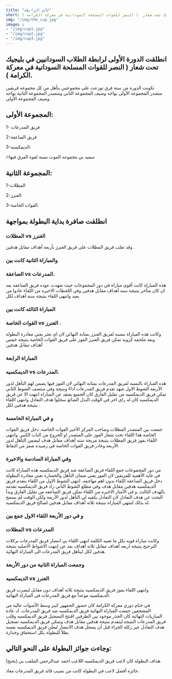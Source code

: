 ```yaml
---
title: "كأس الرابطه"
short: انطلقت الدورة الأولى لرابطة الطلاب السودانيين في بليجيك تحت شعار  ( النصر للقوات المسلحة السودانية في معركة الكرامة ). ...
img: "/img/thm_cup.jpg"
images :
- "/img/cup1.jpg"
- "/img/cup2.jpg"
- "/img/cup3.jpg"
---
```


## انطلقت الدورة الأولى لرابطة الطلاب السودانيين في بليجيك تحت شعار  ( النصر للقوات المسلحة السودانية في معركة الكرامة ).



تكونت الدورة من ستة فرق  توزعت على مجموعتين يتأهل من كل مجموعه فريقين متصدر المجموعة الأولى يواجه وصيف 
المجموعة الثاني ومتصدر المجموعة الثانية يواجه وصيف المجموعة الأولى.

## المجموعة الأولى:


1- فريق المدرعات 

2-فريق الصاعقة 

3-الديمكسيه.

🔥سميه بي مجموعه الموت نسبة لقوة الفرق  فيها 


## المجموعة الثانية:


1-المظلات 

2-الغنرز 

3-القوات الخاصة. 


## انطلقت صافرة بداية البطولة بمواجهة 

### المظلات vs الغنرز 


 وقد تغلب فريق المظلات على فريق الغنرز بأربعة أهداف مقابل هدفين . 


### والمباراة الثانية كانت بين    


 ### الصاعقة vs المدرعات.

 هذه المباراة كانت أقوى مباراة في دور المجموعات حيث شهدت عوده فريق الصاعقة بعد ان كان متأخر بنتيجة سته أهداف مقابل هدفين   وفي اللحظات الاخيره من اللقاء عادوا من بعيد وانتهى اللقاء بنتيجة سته أهداف لكل 

### المباراة الثالثه كانت بين


### القوات الخاصة vs الغنرز . 
وكانت هذه المباراة بنسبه لفريق الغنرز بمثابة النهائي لان اي تعثر يعني مغادرة البطولة وبعد ملحمه كرويه تمكن فريق الغنرز الفوز على فريق القوات الخاصة بنتيجة خمس أهداف مقابل هدفين 

###  المباراة الرابعة

### الديمكسيه vs المدرعات. 

 هذه المباراة بالنسبه لفريق المدرعات بمثابة النهائي لان الفوز فيها يضمن لهم التأهل لدور الأربعة الشوط الاول شهد تقدم فريق المدرعات اداءً ونتيجة وفي منتصف الشوط الثاني تمكن فريق الديمكسيه من تقليل الفارق كان الجميع يعتقد عن المباراة انتهت الا عن فريق الديمكسيه كان له راي اخر في الوقت البدل الضائع سجلوا هدف التعادل وانتهى اللقاء بنتيجة  هدفين لكل .
 
### و في المباراة الخامسة 

جمعت بين المتصدر المظلات وصاحب المركز الأخير القوات الخاصة. دخل فريق القوات الخاصة هذا اللقاء تحت شعار الفوز على المتصدر او الخروج من الباب الكبير. وانتهى اللقاء بفوز فريق المظلات بنتيجة مريحة سته أهداف مقابل هدف  ليضمن التأهل لدور الأربعة وغادر فريق القوات الخاصة في رصيده صفر من النقاط.

### وفي المباراة السادسة والاخيرة

 من دور المجموعات جمع اللقاء فريق الصاعقة ضد فريق الديمكسيه هذه المباراة كانت في غايه الأهمية للفريقين لان الفوز يعني ضمان التأهل والخسارة تعني مغادرة البطولة دخل فريق الصاعقة اللقاء بدون اهم مهاجمه.  انتهى الشوط الاول من اللقاء بتقدم فريق الديمكسيه هدفين مقابل هدف  وفي مطلع الشوط الثاني زاد فريق الديمكسيه 
تقدمه بالهدف الثالث. و في الأمتار الاخيره من اللقاء تمكن فريق الصاعقة من تقليل الفارق وبدأ البحث عن هدف التعادل لان التعادل يكفيه لي التأهل لدور الأربعة ولكن الوقت لم يسمح له بذلك لتنتهي المباراة بنتيجة ثلاثه أهداف مقابل هدفين لصالح فريق الديمكسيه. 

### و في دور الأربعة اللقاء الاول جمع بين 

### المظلات vs المدرعات 


وكانت مباراة قويه بكل ما تعنيه الكلمة انتهى اللقاء  بي انتصار فريق المدرعات بركلات الترجيح بنتيجة اربعه أهداف مقابل ثلاثه أهداف  بعد عن إنتهت الاشواط الاصليه بنتيجة هدفين لكل  ليتأهل فريق المدرعات الى المباراة النهائية. 

### وجمعت المباراة الثانية من دور الأربعة


###  الديمكسيه vs الغنرز 

وانتهى اللقاء بفوز فريق الديمكسيه بنتيجة  ثلاثه أهداف دون مقابل  ليضرب فريق الديمكسيه موعداً مع فريق المدرعات في المباراة النهائية. 

في ختام دوري معركة الكرامة كان حضور الجمهور كبير وسط الأصوات عالية من المشجعين جمعت المباراة النهائية فريق الديمكسيه ضد فريق المدرعات. ك عادة المباريات النهائية كان الحذر موجود بين الطرفين افتتح التسجيل فريق الديمكسيه وقلب فريق المدرعات النتيجة ليتقدم بنتيجة هدفين مقابل هدف  وتمكن فريق الديمكسيه تسجيل هدف التعادل عبر ركلة الجزاء قبل أن يسجل هدف الانتصار ليعلن فريق الديمكسيه نفسه بطلاً  للبطولة بكل استحقاق وجدارة 


## وجاءت جوائز البطولة على النحو التالي: 


هداف البطولة كان لاعب فريق الديمكسيه اللاعب احمد عبدالرحمن الملقب بي (بجبج).

جائزة أفضل لاعب في البطولة كانت من نصيب قائد فريق المدرعات معاذ.